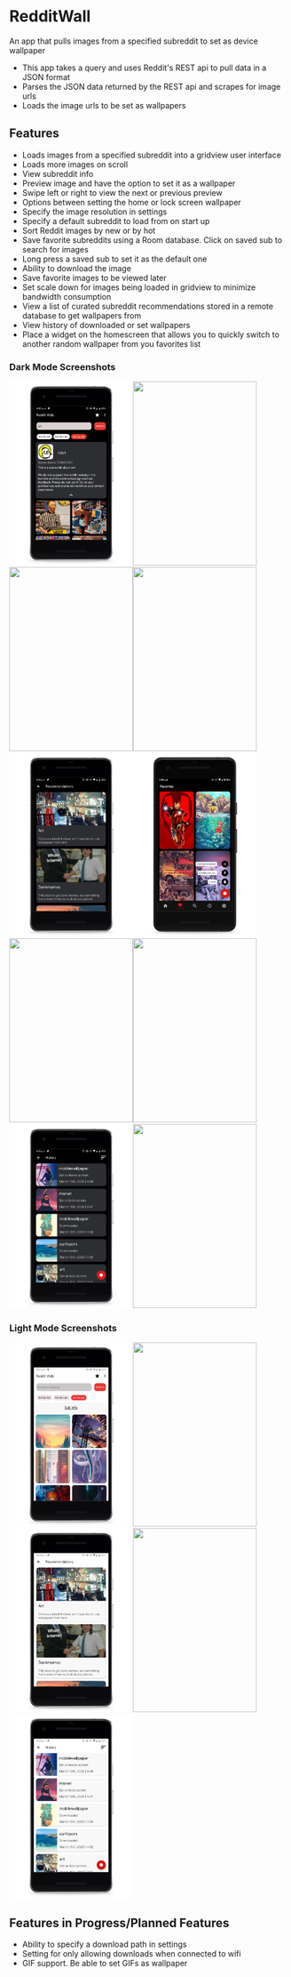 # RedditWall
An app that pulls images from a specified subreddit to set as device wallpaper
- This app takes a query and uses Reddit's REST api to pull data in a JSON format
- Parses the JSON data returned by the REST api and scrapes for image urls
- Loads the image urls to be set as wallpapers

## Features
- Loads images from a specified subreddit into a gridview user interface
- Loads more images on scroll
- View subreddit info
- Preview image and have the option to set it as a wallpaper
- Swipe left or right to view the next or previous preview
- Options between setting the home or lock screen wallpaper
- Specify the image resolution in settings
- Specify a default subreddit to load from on start up
- Sort Reddit images by new or by hot
- Save favorite subreddits using a Room database. Click on saved sub to search for images
- Long press a saved sub to set it as the default one
- Ability to download the image
- Save favorite images to be viewed later
- Set scale down for images being loaded in gridview to minimize bandwidth consumption
- View a list of curated subreddit recommendations stored in a remote database to get wallpapers from
- View history of downloaded or set wallpapers
- Place a widget on the homescreen that allows you to quickly switch to another random wallpaper from you favorites list
### Dark Mode Screenshots
<img src="screens/dark_home.png" height="331" width="223"><img src="screens/previews.png" height="331" width="223"><img src="screens/bott_bar_dark.png" height="331" width="223"/><img src="screens/set_walls.png" height="331" width="223"><img src="screens/dark_rec.png" height="331" width="223"><img src="screens/dark_fav.png" height="331" width="223"><img src="screens/fav_fab.png" height="331" width="223"><img src="screens/dark_saved.png" height="331" width="223"><img src="screens/dark_hist.png" height="331" width="223"><img src="screens/setting.png" height="331" width="223">
### Light Mode Screenshots
<img src="screens/light_home.png" height="331" width="223"><img src="screens/bott_bar_light.png" height="331" width="223"><img src="screens/light_rec.png" height="331" width="223"><img src="screens/light_saved.png" height="331" width="223"><img src="screens/light_hist.png" height="331" width="223">

## Features in Progress/Planned Features
- Ability to specify a download path in settings
- Setting for only allowing downloads when connected to wifi
- GIF support. Be able to set GIFs as wallpaper
